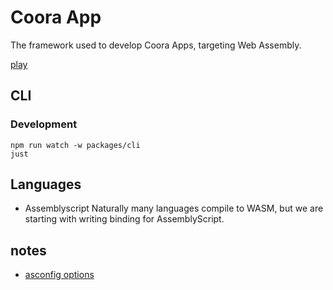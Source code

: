 # Coora App
The framework used to develop Coora Apps, targeting Web Assembly.

[play](https://stackblitz.com/~/github.com/mrchantey/coora/tree/main/coora-app)

## CLI


### Development

```
npm run watch -w packages/cli
just

```


## Languages

- Assemblyscript
Naturally many languages compile to WASM, but we are starting with writing binding for AssemblyScript.


## notes

- [asconfig options](https://github.com/AssemblyScript/assemblyscript/blob/main/cli/options.json)